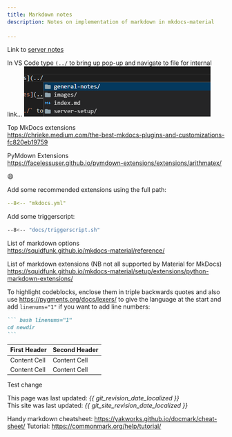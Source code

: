 ```yaml
---
title: Markdown notes
description: Notes on implementation of markdown in mkdocs-material

---
```


Link to [server notes](../server-setup/server_setup.md)

In VS Code type `(../` to bring up pop-up and navigate to file for internal link...
![](images/2022-07-10-22-45-00.png)

Top MkDocs extensions  
https://chrieke.medium.com/the-best-mkdocs-plugins-and-customizations-fc820eb19759

PyMdown Extensions  
https://facelessuser.github.io/pymdown-extensions/extensions/arithmatex/

:smile:

Add some recommended extensions using the full path:
``` yaml
--8<-- "mkdocs.yml"
```
Add some triggerscript:
``` bash
--8<-- "docs/triggerscript.sh"
```

List of markdown options  
https://squidfunk.github.io/mkdocs-material/reference/

List of markdown extensions (NB not all supported by Material for MkDocs)
https://squidfunk.github.io/mkdocs-material/setup/extensions/python-markdown-extensions/

To highlight codeblocks, enclose them in triple backwards quotes and also use https://pygments.org/docs/lexers/ to give the language at the start and add `linenums="1"` if you want to add line numbers:
```` markdown
``` bash linenums="1"
cd newdir
```
````

First Header  | Second Header
------------- | -------------
Content Cell  | Content Cell
Content Cell  | Content Cell

Test change

This page was last updated: *{{ git_revision_date_localized }}*  
This site was last updated: *{{ git_site_revision_date_localized }}*

Handy markdown cheatsheet: https://yakworks.github.io/docmark/cheat-sheet/
Tutorial: https://commonmark.org/help/tutorial/